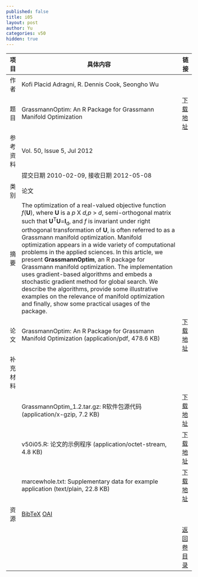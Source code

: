 ```yaml
---
published: false
title: i05
layout: post
author: Yu
categories: v50
hidden: true
---
```


| 项目 | 具体内容 | 链接 |
|---:|---|---|
| 作者 | Kofi Placid Adragni, R. Dennis Cook, Seongho Wu| |
| 题目 |GrassmannOptim: An R Package for Grassmann Manifold Optimization | [下载地址](http://www.jstatsoft.org/v50/i05/paper) |
| 参考资料 |Vol. 50, Issue 5, Jul 2012 | |
| | 提交日期 2010-02-09, 接收日期 2012-05-08| | 
| 类别 | 论文| |
| 摘要 | The optimization of a real-valued objective function <i>f</i>(<b>U</b>), where <b>U</b> is a <i>p</i> X <i>d,p</i> > <i>d</i>, semi-orthogonal matrix such that <b>U</b><sup>T</sup><b>U</b>=<b>I</b><sub>d</sub>, and <i>f</i> is invariant under right orthogonal transformation of <b>U</b>, is often referred to as a Grassmann manifold optimization. Manifold optimization appears in a wide variety of computational problems in the applied sciences. In this article, we present <b>GrassmannOptim</b>, an R package for Grassmann manifold optimization. The implementation uses gradient-based algorithms and embeds a stochastic gradient method for global search. We describe the algorithms, provide some illustrative examples on the relevance of manifold optimization and finally, show some practical usages of the package.| |
| 论文 | GrassmannOptim: An R Package for Grassmann Manifold Optimization  (application/pdf, 478.6 KB)| [下载地址](http://www.jstatsoft.org/v50/i05/paper) |
| 补充材料 | | |
| |GrassmannOptim_1.2.tar.gz: R软件包源代码  (application/x-gzip, 7.2 KB)|  [下载地址](http://www.jstatsoft.org/v50/i05/supp/1) |
| |v50i05.R: 论文的示例程序  (application/octet-stream, 4.8 KB)|  [下载地址](http://www.jstatsoft.org/v50/i05/supp/2) |
| |marcewhole.txt: Supplementary data for example application  (text/plain, 22.8 KB)|  [下载地址](http://www.jstatsoft.org/v50/i05/supp/3) |
| 资源 | [BibTeX](http://www.jstatsoft.org/v50/i05/bibtex) [OAI](http://www.jstatsoft.org/oai?verb=GetRecord&identifier=oai.jstatsoft/v50/i05&prefix=oai_dc)| |
| |  | [返回卷目录]({{site.baseurl}}/volume/v50.html) |